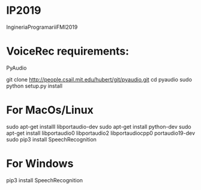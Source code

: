 # IP2019
IngineriaProgramariiFMI2019

# VoiceRec requirements:
PyAudio

  git clone http://people.csail.mit.edu/hubert/git/pyaudio.git
  cd pyaudio
  sudo python setup.py install
  
  # For MacOs/Linux
  sudo apt-get installl libportaudio-dev
  sudo apt-get install python-dev
  sudo apt-get install libportaudio0 libportaudio2 libportaudiocpp0 portaudio19-dev
  sudo pip3 install SpeechRecognition
  
  # For Windows
  pip3 install SpeechRecognition
